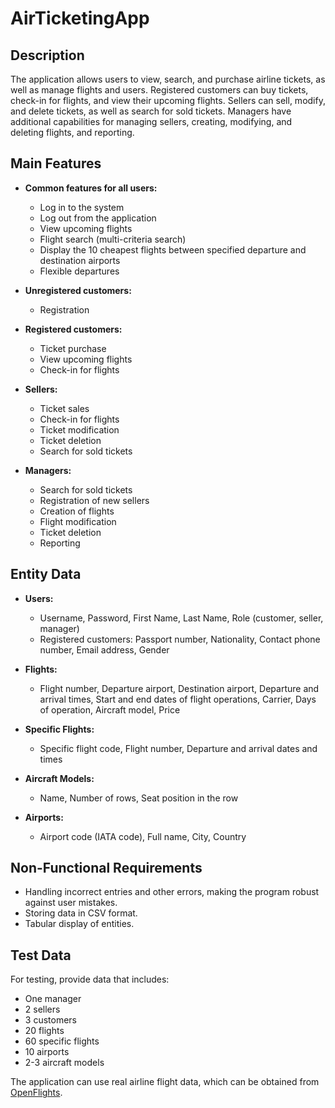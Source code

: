 # AirTicketingApp

## Description

The application allows users to view, search, and purchase airline tickets, as well as manage flights and users. Registered customers can buy tickets, check-in for flights, and view their upcoming flights. Sellers can sell, modify, and delete tickets, as well as search for sold tickets. Managers have additional capabilities for managing sellers, creating, modifying, and deleting flights, and reporting.

## Main Features

- **Common features for all users:**
  - Log in to the system
  - Log out from the application
  - View upcoming flights
  - Flight search (multi-criteria search)
  - Display the 10 cheapest flights between specified departure and destination airports
  - Flexible departures

- **Unregistered customers:**
  - Registration

- **Registered customers:**
  - Ticket purchase
  - View upcoming flights
  - Check-in for flights

- **Sellers:**
  - Ticket sales
  - Check-in for flights
  - Ticket modification
  - Ticket deletion
  - Search for sold tickets

- **Managers:**
  - Search for sold tickets
  - Registration of new sellers
  - Creation of flights
  - Flight modification
  - Ticket deletion
  - Reporting

## Entity Data

- **Users:**
  - Username, Password, First Name, Last Name, Role (customer, seller, manager)
  - Registered customers: Passport number, Nationality, Contact phone number, Email address, Gender

- **Flights:**
  - Flight number, Departure airport, Destination airport, Departure and arrival times, Start and end dates of flight operations, Carrier, Days of operation, Aircraft model, Price

- **Specific Flights:**
  - Specific flight code, Flight number, Departure and arrival dates and times

- **Aircraft Models:**
  - Name, Number of rows, Seat position in the row

- **Airports:**
  - Airport code (IATA code), Full name, City, Country

## Non-Functional Requirements

- Handling incorrect entries and other errors, making the program robust against user mistakes.
- Storing data in CSV format.
- Tabular display of entities.

## Test Data

For testing, provide data that includes:
- One manager
- 2 sellers
- 3 customers
- 20 flights
- 60 specific flights
- 10 airports
- 2-3 aircraft models

The application can use real airline flight data, which can be obtained from [OpenFlights](http://openflights.org/data.html).

